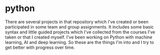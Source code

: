 # python
There are several projects in that repository which I've created or been participated in some team and group assignments. 
It includes some basic syntax and little guided projects which I've collected from the courses I've taken or that I created myself.
I've been working on Python with machine learning, AI and deep learning. So these are the things I'm into and I try to get better with progress over time.
